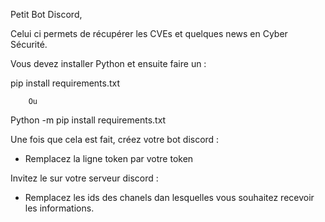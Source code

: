 Petit Bot Discord, 

Celui ci permets de récupérer les CVEs et quelques news en Cyber Sécurité.

Vous devez installer Python et ensuite faire un : 

pip install requirements.txt 

        Ou 

Python -m pip install requirements.txt

Une fois que cela est fait, créez votre bot discord : 
- Remplacez la ligne token par votre token

Invitez le sur votre serveur discord :
- Remplacez les ids des chanels dan lesquelles vous souhaitez recevoir les informations.
